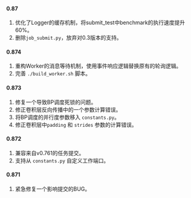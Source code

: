 #### 0.87
1. 优化了Logger的缓存机制，将submit_test中benchmark的执行速度提升60%。
2. 删除`job_submit.py`，放弃对0.3版本的支持。

#### 0.874
1. 重构Worker的消息等待机制，使用事件响应逻辑替换原有的轮询逻辑。
2. 完善 `./build_worker.sh` 脚本。

#### 0.873
1. 修复一个导致BP调度死锁的问题。
2. 修正卷积层反向传播中的一个参数计算错误。
3. 将BP调度的并行度参数移入 `constants.py`。
4. 修正卷积层中`padding` 和 `strides` 参数的计算错误。

#### 0.872
1. 兼容来自v0.761的任务提交。
2. 支持从 `constants.py` 自定义工作端口。

#### 0.871
1. 紧急修复一个影响提交的BUG。
